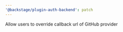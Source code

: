 ```yaml
---
'@backstage/plugin-auth-backend': patch
---
```


Allow users to override callback url of GitHub provider

